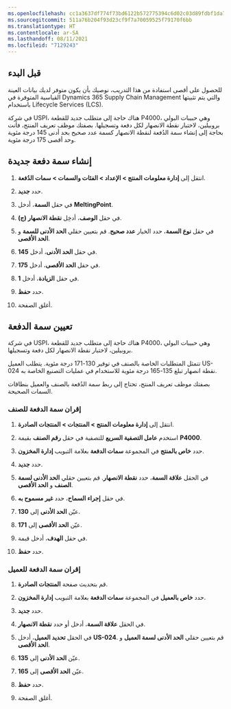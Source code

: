 ```yaml
---
ms.openlocfilehash: cc1a3637df774f73bd6122b572775394c6d02c03d89fdbf1da702c49544cdc17
ms.sourcegitcommit: 511a76b204f93d23cf9f7a70059525f79170f6bb
ms.translationtype: HT
ms.contentlocale: ar-SA
ms.lasthandoff: 08/11/2021
ms.locfileid: "7129243"
---
```

## <a name="before-you-begin"></a>قبل البدء
للحصول على أقصى استفادة من هذا التدريب، نوصيك بأن يكون متوفر لديك بيانات العينة القياسية المتوفرة في Dynamics 365 Supply Chain Management والتي يتم تثبيتها باستخدام Lifecycle Services (LCS).

في شركة USPI، هناك حاجة إلى متطلب جديد للقطعة P4000، وهي حبيبات البولي بروبيلين، لاختبار نقطة الانصهار لكل دفعة وتسجيلها. بصفتك موظف تعريف المنتج، فأنت بحاجة إلى إنشاء سمة الدُفعة لنقطة الانصهار كسمة عدد صحيح بحد أدنى 145 درجة مئوية وحد أقصى 175 درجة مئوية.

## <a name="create-a-new-batch-attribute"></a>إنشاء سمة دفعة جديدة

1.  انتقل إلى **إدارة معلومات المنتج > الإعداد > الفئات والسمات > سمات الدُفعة**.

2.  حدد **جديد‎**.

3.  في حقل **السمة**، أدخل **MeltingPoint‎**.

4.  في حقل **الوصف**، أدخِل **نقطة الانصهار (ج)**.

5.  في حقل **نوع السمة**، حدد الخيار **عدد صحيح**. قم بتعيين حقلي **الحد الأدنى للسمة** و **الحد الأقصى**. 

6.  في حقل **الحد الأدنى**، أدخل **145**.

7.  في حقل **الحد الأقصى**، أدخل **175**.

8.  في حقل **الزيادة**، أدخل **1**.

9.  حدد **حفظ**.

10. أغلق الصفحة.

## <a name="assign-a-batch-attribute"></a>تعيين سمة الدفعة 

في شركة USPI، هناك حاجة إلى متطلب جديد للقطعة P4000، وهي حبيبات البولي بروبيلين، لاختبار نقطة الانصهار لكل دفعة وتسجيلها. 

تتمثل المتطلبات الخاصة بالصنف في توفير 130-171 درجة مئوية. يتطلب العميل US-024 نقطة انصهار تبلغ 135-165 درجة مئوية للاستخدام في عمليات التصنيع الخاصة به. 

بصفتك موظف تعريف المنتج، تحتاج إلى ربط سمة الدُفعة بالصنف والعميل بنطاقات السمات الصحيحة.

### <a name="associate-a-batch-attribute-to-the-item"></a>إقران سمة الدفعة للصنف

1.  انتقل إلى **إدارة معلومات المنتج > المنتجات > المنتجات الصادرة**.

2.  استخدم **عامل التصفية السريع** للتصفية في حقل **رقم الصنف** بقيمة **P4000**.

3.  حدد **خاص بالمنتج** في المجموعة **سمات الدفعة** بعلامة التبويب **إدارة المخزون**.

4.  حدد **جديد‎**.

5.  في الحقل **علاقة السمة**، حدد **نقطة الانصهار**. قم بتعيين حقلي **الحد الأدنى لسمة الصنف** و **الحد الأقصى**.

6.  في حقل **إجراء السماح**، حدد **غير مسموح به**.

7.  عيّن **الحد الأدنى** إلى **130**.

8.  عيّن **الحد الأقصى** إلى **171**.

9.  في حقل **الهدف**، أدخل قيمة.

10. حدد **حفظ**.
 

### <a name="associate-a-batch-attribute-to-the-customer"></a>إقران سمة الدفعة للعميل

1. قم بتحديث صفحة **المنتجات الصادرة**.

2. حدد **خاص بالعميل** في المجموعة **سمات الدفعة** بعلامة التبويب **إدارة المخزون**.

3. حدد **جديد‎**.

4. في الحقل **علاقة السمة**، أدخل أو حدد **نقطة الانصهار**.

5. في الحقل **تحديد العميل**، أدخل **US-024**.  قم بتعيين حقلي **الحد الأدنى لسمة العميل** و **الحد الأقصى**.

6. عيّن **الحد الأدنى** إلى **135**.

7. عيّن **الحد الأقصى** إلى **165**.

8. حدد **حفظ**.

9. أغلق الصفحة.


